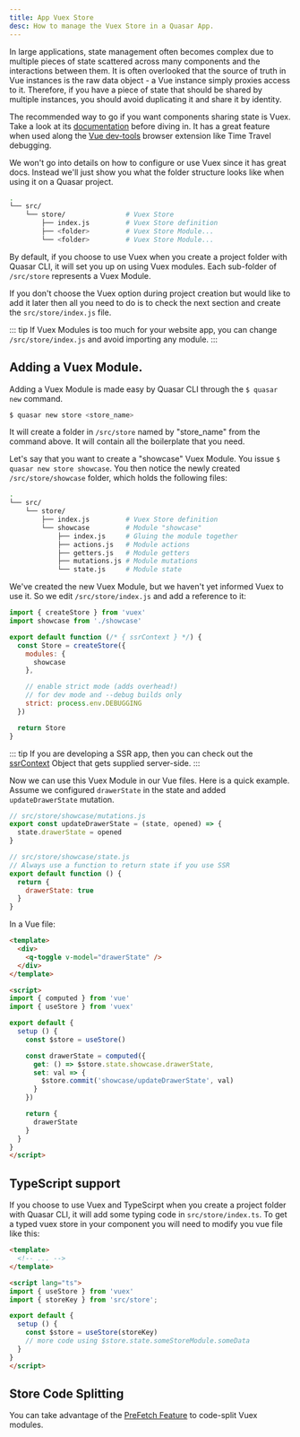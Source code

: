 ```yaml
---
title: App Vuex Store
desc: How to manage the Vuex Store in a Quasar App.
---
```

In large applications, state management often becomes complex due to multiple pieces of state scattered across many components and the interactions between them. It is often overlooked that the source of truth in Vue instances is the raw data object - a Vue instance simply proxies access to it. Therefore, if you have a piece of state that should be shared by multiple instances, you should avoid duplicating it and share it by identity.

The recommended way to go if you want components sharing state is Vuex. Take a look at its [documentation](https://vuex.vuejs.org/) before diving in. It has a great feature when used along the [Vue dev-tools](https://github.com/vuejs/vue-devtools) browser extension like Time Travel debugging.

We won't go into details on how to configure or use Vuex since it has great docs. Instead we'll just show you what the folder structure looks like when using it on a Quasar project.

```bash
.
└── src/
    └── store/               # Vuex Store
        ├── index.js         # Vuex Store definition
        ├── <folder>         # Vuex Store Module...
        └── <folder>         # Vuex Store Module...
```

By default, if you choose to use Vuex when you create a project folder with Quasar CLI, it will set you up on using Vuex modules. Each sub-folder of `/src/store` represents a Vuex Module.

If you don't choose the Vuex option during project creation but would like to add it later then all you need to do is to check the next section and create the `src/store/index.js` file.

::: tip
If Vuex Modules is too much for your website app, you can change `/src/store/index.js` and avoid importing any module.
:::

## Adding a Vuex Module.
Adding a Vuex Module is made easy by Quasar CLI through the `$ quasar new` command.

```bash
$ quasar new store <store_name>
```

It will create a folder in `/src/store` named by "store_name" from the command above. It will contain all the boilerplate that you need.

Let's say that you want to create a "showcase" Vuex Module. You issue `$ quasar new store showcase`. You then notice the newly created `/src/store/showcase` folder, which holds the following files:

```bash
.
└── src/
    └── store/
        ├── index.js         # Vuex Store definition
        └── showcase         # Module "showcase"
            ├── index.js     # Gluing the module together
            ├── actions.js   # Module actions
            ├── getters.js   # Module getters
            ├── mutations.js # Module mutations
            └── state.js     # Module state
```

We've created the new Vuex Module, but we haven't yet informed Vuex to use it. So we edit `/src/store/index.js` and add a reference to it:

```js
import { createStore } from 'vuex'
import showcase from './showcase'

export default function (/* { ssrContext } */) {
  const Store = createStore({
    modules: {
      showcase
    },

    // enable strict mode (adds overhead!)
    // for dev mode and --debug builds only
    strict: process.env.DEBUGGING
  })

  return Store
}
```

::: tip
If you are developing a SSR app, then you can check out the [ssrContext](/quasar-cli/developing-ssr/ssr-context) Object that gets supplied server-side.
:::

Now we can use this Vuex Module in our Vue files. Here is a quick example. Assume we configured `drawerState` in the state and added `updateDrawerState` mutation.

```js
// src/store/showcase/mutations.js
export const updateDrawerState = (state, opened) => {
  state.drawerState = opened
}

// src/store/showcase/state.js
// Always use a function to return state if you use SSR
export default function () {
  return {
    drawerState: true
  }
}
```

In a Vue file:

```html
<template>
  <div>
    <q-toggle v-model="drawerState" />
  </div>
</template>

<script>
import { computed } from 'vue'
import { useStore } from 'vuex'

export default {
  setup () {
    const $store = useStore()

    const drawerState = computed({
      get: () => $store.state.showcase.drawerState,
      set: val => {
        $store.commit('showcase/updateDrawerState', val)
      }
    })

    return {
      drawerState
    }
  }
}
</script>
```
## TypeScript support

If you choose to use Vuex and TypeScirpt when you create a project folder with Quasar CLI, it will add some typing code in `src/store/index.ts`.
To get a typed vuex store in your component you will need to modify you vue file like this:
```html
<template>
  <!-- ... -->
</template>

<script lang="ts">
import { useStore } from 'vuex'
import { storeKey } from 'src/store';

export default {
  setup () {
    const $store = useStore(storeKey)
    // more code using $store.state.someStoreModule.someData
  }
}
</script>
```




## Store Code Splitting
You can take advantage of the [PreFetch Feature](/quasar-cli/prefetch-feature#Store-Code-Splitting) to code-split Vuex modules.
